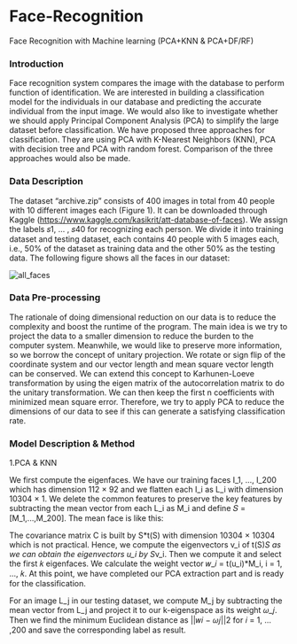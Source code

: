 # Face-Recognition
Face Recognition with Machine learning (PCA+KNN &amp; PCA+DF/RF)

### Introduction
Face recognition system compares the image with the database to perform function of identification. We are interested 
in building a classification model for the individuals in our database and predicting the accurate individual from the 
input image. We would also like to investigate whether we should apply Principal Component Analysis (PCA) to 
simplify the large dataset before classification. We have proposed three approaches for classification. They are using
PCA with K-Nearest Neighbors (KNN), PCA with decision tree and PCA with random forest. Comparison of the three 
approaches would also be made.

### Data Description 
The dataset “archive.zip” consists of 400 images in total from 40 people with 10 different images each (Figure 1). It 
can be downloaded through Kaggle (https://www.kaggle.com/kasikrit/att-database-of-faces). We assign the labels 
𝑠1, … , 𝑠40 for recognizing each person. We divide it into training dataset and testing dataset, each contains 40 people 
with 5 images each, i.e., 50% of the dataset as training data and the other 50% as the testing data. The following figure shows 
all the faces in our dataset:

![all_faces](https://user-images.githubusercontent.com/101900124/169803583-eb44b3c2-ae13-4ac9-a9fc-0396cd1802a3.png)


### Data Pre-processing
The rationale of doing dimensional reduction on our data is to reduce the complexity and boost the runtime of the 
program. The main idea is we try to project the data to a smaller dimension to reduce the burden to the computer 
system. Meanwhile, we would like to preserve more information, so we borrow the concept of unitary projection. We
rotate or sign flip of the coordinate system and our vector length and mean square vector length can be conserved. We 
can extend this concept to Karhunen-Loeve transformation by using the eigen matrix of the autocorrelation matrix to 
do the unitary transformation. We can then keep the first n coefficients with minimized mean square error. Therefore, 
we try to apply PCA to reduce the dimensions of our data to see if this can generate a satisfying classification rate.

### Model Description & Method
1.PCA & KNN

We first compute the eigenfaces. We have our training faces I_1, ..., I_200 which has dimension 112 × 92 and we 
flatten each I_i as L_i with dimension 10304 × 1. We delete the common features to preserve the key features by 
subtracting the mean vector from each L_i as M_i and define 𝑆 = [M_1,...,M_200]. The mean face is like this:



The covariance matrix C is built 
by S*t(S) with dimension 10304 × 10304 which is not practical. Hence, we compute the eigenvectors v_i of t(S)*S as we 
can obtain the eigenvectors u_i by S*v_i. Then we compute it and select the first 𝑘 eigenfaces. We calculate the weight
vector 𝑤_𝑖 = t(u_i)*M_i, i = 1, ..., 𝑘. At this point, we have completed our PCA extraction part and is ready for the 
classification.



For an image L_j in our testing dataset, we compute M_j by subtracting the mean vector from L_j and project it to our 
k-eigenspace as its weight 𝜔_𝑗. Then we find the minimum Euclidean distance as ||𝑤𝑖 − 𝜔𝑗||2 for 𝑖 = 1, … ,200 and save 
the corresponding label as result.
